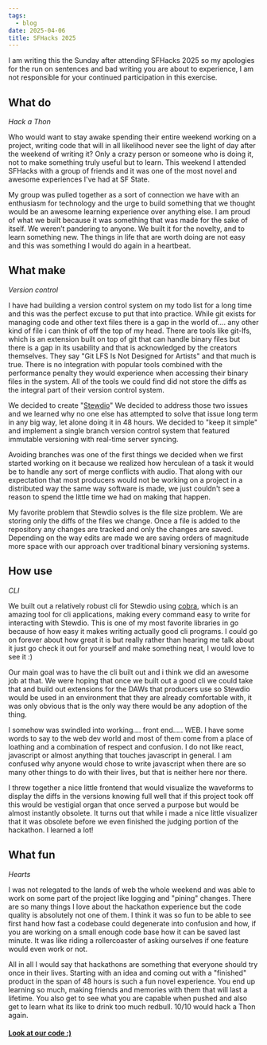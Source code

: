 ```yaml
---
tags:
  - blog
date: 2025-04-06
title: SFHacks 2025
---
```


I am writing this the Sunday after attending SFHacks 2025 so my apologies for the run on sentences and bad writing you are about to experience, I am not responsible for your continued participation in this exercise. 
## What do
*Hack a Thon*

Who would want to stay awake spending their entire weekend working on a project, writing code that will in all likelihood never see the light of day after the weekend of writing it? Only a crazy person or someone who is doing it, not to make something truly useful but to learn. This weekend I attended SFHacks with a group of friends and it was one of the most novel and awesome experiences I've had at SF State.

My group was pulled together as a sort of connection we have with an enthusiasm for technology and the urge to build something that we thought would be an awesome learning experience over anything else. I am proud of what we built because it was something that was made for the sake of itself. We weren’t pandering to anyone. We built it for the novelty, and to learn something new. The things in life that are worth doing are not easy and this was something I would do again in a heartbeat. 
## What make
*Version control*

I have had building a version control system on my todo list for a long time and this was the perfect excuse to put that into practice. While git exists for managing code and other text files there is a gap in the world of.... any other kind of file i can think of off the top of my head. 
There are tools like git-lfs, which is an extension built on top of git that can handle binary files but there is a gap in its usability and that is acknowledged by the creators themselves. They say "Git LFS Is Not Designed for Artists" and that much is true. There is no integration with popular tools combined with the performance penalty they would experience when accessing their binary files in the system. All of the tools we could find did not store the diffs as the integral part of their version control system.

We decided to create "[Stewdio](https://github.com/MattRStoffel/stewdio)" We decided to address those two issues and we learned why no one else has attempted to solve that issue long term in any big way, let alone doing it in 48 hours. We decided to "keep it simple" and implement a single branch version control system that featured immutable versioning with real-time server syncing. 

Avoiding branches was one of the first things we decided when we first started working on it because we realized how herculean of a task it would be to handle any sort of merge conflicts with audio. That along with our expectation that most producers would not be working on a project in a distributed way the same way software is made, we just couldn't see a reason to spend the little time we had on making that happen.

My favorite problem that Stewdio solves is the file size problem. We are storing only the diffs of the files we change. Once a file is added to the repository any changes are tracked and only the changes are saved. Depending on the way edits are made we are saving orders of magnitude more space with our approach over traditional binary versioning systems. 
## How use
*CLI*

We built out a relatively robust cli for Stewdio using [cobra](https://github.com/spf13/cobra), which is an amazing tool for cli applications, making every command easy to write for interacting with Stewdio. This is one of my most favorite libraries in go because of how easy it makes writing actually good cli programs. I could go on forever about how great it is but really rather than hearing me talk about it just go check it out for yourself and make something neat, I would love to see it :)

Our main goal was to have the cli built out and i think we did an awesome job at that. We were hoping that once we built out a good cli we could take that and build out extensions for the DAWs that producers use so Stewdio would be used in an environment that they are already comfortable with, it was only obvious that is the only way there would be any adoption of the thing. 

I somehow was swindled into working.... front end..... WEB. I have some words to say to the web dev world and most of them come from a place of loathing and a combination of respect and confusion. I do not like react, javascript or almost anything that touches javascript in general. I am confused why anyone would chose to write javascript when there are so many other things to do with their lives, but that is neither here nor there. 

I threw together a nice little frontend that would visualize the waveforms to display the diffs in the versions knowing full well that if this project took off this would be vestigial organ that once served a purpose but would be almost instantly obsolete. It turns out that while i made a nice little visualizer that it was obsolete before we even finished the judging portion of the hackathon. I learned a lot!
## What fun
*Hearts*

I was not relegated to the lands of web the whole weekend and was able to work on some part of the project like logging and "pining" changes. There are so many things I love about the hackathon experience but the code quality is absolutely not one of them. I think it was so fun to be able to see first hand how fast a codebase could degenerate into confusion and how, if you are working on a small enough code base how it can be saved last minute. It was like riding a rollercoaster of asking ourselves if one feature would even work or not.

All in all I would say that hackathons are something that everyone should try once in their lives. Starting with an idea and coming out with a "finished" product in the span of 48 hours is such a fun novel experience. You end up learning so much, making friends and memories with them that will last a lifetime. You also get to see what you are capable when pushed and also get to learn what its like to drink too much redbull. 10/10 would hack a Thon again. 

#### [Look at our code :)](https://github.com/MattRStoffel/stewdio)